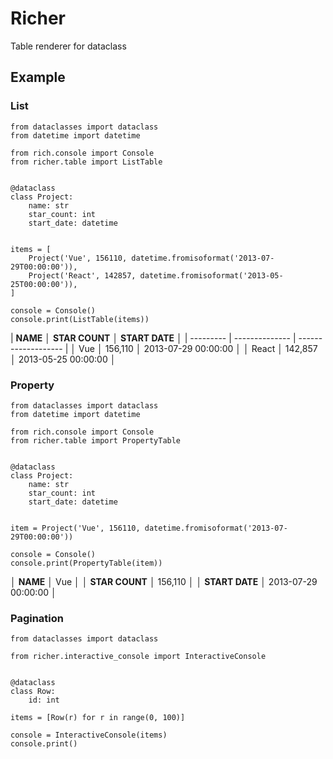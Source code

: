 # Richer

Table renderer for dataclass

## Example

### List

```python3
from dataclasses import dataclass
from datetime import datetime

from rich.console import Console
from richer.table import ListTable


@dataclass
class Project:
    name: str
    star_count: int
    start_date: datetime


items = [
    Project('Vue', 156110, datetime.fromisoformat('2013-07-29T00:00:00')),
    Project('React', 142857, datetime.fromisoformat('2013-05-25T00:00:00')),
]

console = Console()
console.print(ListTable(items))
```

| **NAME**  │ **STAR COUNT** │ **START DATE**      │
| --------- | -------------- | ------------------- |
│ Vue       │        156,110 │ 2013-07-29 00:00:00 │
│ React     │        142,857 │ 2013-05-25 00:00:00 │

### Property

```python3
from dataclasses import dataclass
from datetime import datetime

from rich.console import Console
from richer.table import PropertyTable


@dataclass
class Project:
    name: str
    star_count: int
    start_date: datetime


item = Project('Vue', 156110, datetime.fromisoformat('2013-07-29T00:00:00'))

console = Console()
console.print(PropertyTable(item))
```

│ **NAME**       │ Vue                 │
│ **STAR COUNT** │ 156,110             │
│ **START DATE** │ 2013-07-29 00:00:00 │

### Pagination

```python3
from dataclasses import dataclass

from richer.interactive_console import InteractiveConsole


@dataclass
class Row:
    id: int

items = [Row(r) for r in range(0, 100)]

console = InteractiveConsole(items)
console.print()
```
